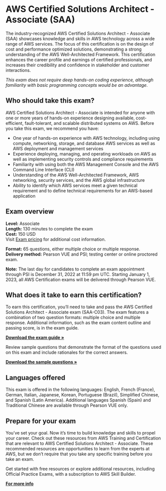 # AWS Certified Solutions Architect - Associate (SAA)

The industry-recognized AWS Certified Solutions Architect - Associate (SAA) showcases knowledge and skills in AWS technology across a wide range of AWS services. The focus of this certification is on the design of cost and performance optimized solutions, demonstrating a strong understanding of the AWS Well-Architected Framework. This certification enhances the career profile and earnings of certified professionals, and increases their credibility and confidence in stakeholder and customer interactions.  
  
_This exam does not require deep hands-on coding experience, although familiarity with basic programming concepts would be an advantage._


## Who should take this exam?

AWS Certified Solutions Architect - Associate is intended for anyone with one or more years of hands-on experience designing available, cost-efficient, fault-tolerant, and scalable distributed systems on AWS. Before you take this exam, we recommend you have:
-   One year of hands-on experience with AWS technology, including using compute, networking, storage, and database AWS services as well as AWS deployment and management services
-   Experience deploying, managing, and operating workloads on AWS as well as implementing security controls and compliance requirements
- Familiarity with using both the AWS Management Console and the AWS Command Line Interface (CLI)
-   Understanding of the AWS Well-Architected Framework, AWS networking, security services, and the AWS global infrastructure
-   Ability to identify which AWS services meet a given technical requirement and to define technical requirements for an AWS-based application

## Exam overview

**Level:** Associate  
**Length:** 130 minutes to complete the exam  
**Cost:** 150 USD  
Visit [Exam pricing](https://aws.amazon.com/certification/policies/before-testing/#Exam_pricing) for additional cost information.  
  
**Format:** 65 questions, either multiple choice or multiple response.  
**Delivery method:** Pearson VUE and PSI; testing center or online proctored exam.

**Note:** The last day for candidates to complete an exam appointment through PSI is December 31, 2022 at 11:59 pm UTC. Starting January 1, 2023, all AWS Certification exams will be delivered through Pearson VUE.

## What does it take to earn this certification?

To earn this certification, you’ll need to take and pass the AWS Certified Solutions Architect - Associate exam (SAA-C03). The exam features a combination of two question formats: multiple choice and multiple response. Additional information, such as the exam content outline and passing score, is in the exam guide.  

**[Download the exam guide »](https://d1.awsstatic.com/training-and-certification/docs-sa-assoc/AWS-Certified-Solutions-Architect-Associate_Exam-Guide.pdf)**

Review sample questions that demonstrate the format of the questions used on this exam and include rationales for the correct answers.

**[Download the sample questions »](https://d1.awsstatic.com/training-and-certification/docs-sa-assoc/AWS-Certified-Solutions-Architect-Associate_Sample-Questions.pdf)**

## Languages offered

This exam is offered in the following languages: English, French (France), German, Italian, Japanese, Korean, Portuguese (Brazil), Simplified Chinese, and Spanish (Latin America). Additional languages Spanish (Spain) and Traditional Chinese are available through Pearson VUE only.

## Prepare for your exam

You’ve set your goal. Now it’s time to build knowledge and skills to propel your career. Check out these resources from AWS Training and Certification that are relevant to AWS Certified Solutions Architect - Associate. These recommended resources are opportunities to learn from the experts at AWS, but we don’t require that you take any specific training before you take an exam.

Get started with free resources or explore additional resources, including Official Practice Exams, with a subscription to AWS Skill Builder.

**[For more info](https://aws.amazon.com/certification/certified-solutions-architect-associate/)**


